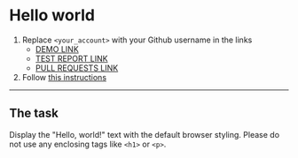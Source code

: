 # Hello world
1. Replace `<your_account>` with your Github username in the links
    - [DEMO LINK](https://lenatao15.github.io/layout_hello-world/) <br>
    - [TEST REPORT LINK](https://lenatao15.github.io/layout_hello-world/report/html_report/)
    - [PULL REQUESTS LINK](https://github.com/mate-academy/layout_hello-world/pull/431)
2. Follow [this instructions](https://mate-academy.github.io/layout_task-guideline/)
___

## The task 
Display the "Hello, world!" text with the default browser styling. Please do not 
use any enclosing tags like `<h1>` or `<p>`.

